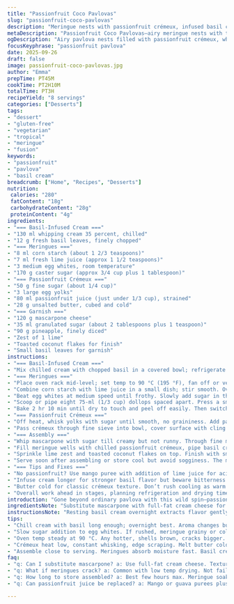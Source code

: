 ```yaml
---
title: "Passionfruit Coco Pavlovas"
slug: "passionfruit-coco-pavlovas"
description: "Meringue nests with passionfruit crémeux, infused basil cream, fresh pineapple, toasted coconut, zesty lime, and mascarpone. An airy dessert balancing tartness and sweetness without gluten or nuts. Basil adds an herbaceous note, weaving through creamy and crunchy textures. Baking low and slow, then drying crucial for crisp shells and tender centers. Passionfruit creates a velvety custard that sets just right with gentle heat and butter. Pineapple for freshness, lime zest wakes it all up. Toasted coconut flakes add that tropical crunch. A bright-tasting, tactile plate, playful and refined, great for vegetarian menus, allergy-aware crowds. Technique matters: gentle folding, patience during baking, and good timing on whipping and cooling."
metaDescription: "Passionfruit Coco Pavlovas—airy meringue nests with tangy crémeux, basil cream, pineapple bits, and toasted coconut. Low and slow baking pays off."
ogDescription: "Airy pavlova nests filled with passionfruit crémeux, whipped basil cream, pineapple, toasted coconut. Baking slow, drying long, layers fresh tropical punch."
focusKeyphrase: "passionfruit pavlova"
date: 2025-09-26
draft: false
image: passionfruit-coco-pavlovas.jpg
author: "Emma"
prepTime: PT45M
cookTime: PT2H10M
totalTime: PT3H
recipeYield: "8 servings"
categories: ["Desserts"]
tags:
- "dessert"
- "gluten-free"
- "vegetarian"
- "tropical"
- "meringue"
- "fusion"
keywords:
- "passionfruit"
- "pavlova"
- "basil cream"
breadcrumb: ["Home", "Recipes", "Desserts"]
nutrition: 
 calories: "280"
 fatContent: "18g"
 carbohydrateContent: "28g"
 proteinContent: "4g"
ingredients:
- "=== Basil-Infused Cream ==="
- "130 ml whipping cream 35 percent, chilled"
- "12 g fresh basil leaves, finely chopped"
- "=== Meringues ==="
- "8 ml corn starch (about 1 2/3 teaspoons)"
- "7 ml fresh lime juice (approx 1 1/2 teaspoons)"
- "3 medium egg whites, room temperature"
- "170 g caster sugar (approx 3/4 cup plus 1 tablespoon)"
- "=== Passionfruit Crémeux ==="
- "50 g fine sugar (about 1/4 cup)"
- "3 large egg yolks"
- "80 ml passionfruit juice (just under 1/3 cup), strained"
- "28 g unsalted butter, cubed and cold"
- "=== Garnish ==="
- "120 g mascarpone cheese"
- "35 ml granulated sugar (about 2 tablespoons plus 1 teaspoon)"
- "90 g pineapple, finely diced"
- "Zest of 1 lime"
- "Toasted coconut flakes for finish"
- "Small basil leaves for garnish"
instructions:
- "=== Basil-Infused Cream ==="
- "Mix chilled cream with chopped basil in a covered bowl; refrigerate minimum 7 hours or overnight. The basil needs time to infuse its aroma without wilting or turning bitter—no shortcuts here. The cream will smell bright, herbal, fresh."
- "=== Meringues ==="
- "Place oven rack mid-level; set temp to 90 °C (195 °F), fan off or very low. Line a baking sheet with silicone mat or parchment—nonstick essential to pull meringues clean."
- "Combine corn starch with lime juice in a small dish; stir smooth. Overlay cornstarch slurry gently will stabilize meringue later, mimics acidity from lime."
- "Beat egg whites at medium speed until frothy. Slowly add sugar in thin streams while increasing speed to high. Watch shine develop, white peaks form. When firm peaks hold shape but not dry, fold in corn starch mixture carefully to avoid deflation."
- "Scoop or pipe eight 75-ml (1/3 cup) dollops spaced apart. Press a small well in center of each for filling later. The meringue should feel stable to touch but still moist inside."
- "Bake 2 hr 10 min until dry to touch and peel off easily. Then switch oven off, wedge door open with wooden spoon, leave meringues in for 2 hr to dry fully. Humidity kills crispness, so naked air drying is crucial. If cracking appears, that’s normal—handle gently."
- "=== Passionfruit Crémeux ==="
- "Off heat, whisk yolks with sugar until smooth, no graininess. Add passionfruit juice and cold butter cubes. Stir well, then cook on low heat, stirring constantly, scraping pan edges. When mixture lightly bubbles and thickens to coat back of spoon, remove promptly—don’t overcook or yolks scramble. Thickness should cling but flow."
- "Pass crémeux through fine sieve into bowl, cover surface with cling film to prevent skin forming; cool to room temp then refrigerate at least 50 min or until set but still tender."
- "=== Assembly ==="
- "Whip mascarpone with sugar till creamy but not runny. Through fine mesh sieve, strain basil cream to remove leaves; discard. Whip cream until soft peaks hold, still pliable but not stiff. Put into piping bag fitted with star tip for control."
- "Fill meringue wells with chilled passionfruit crémeux, pipe basil cream around edges forming a generous border. Central hole filled with diced pineapple for juicy contrast."
- "Sprinkle lime zest and toasted coconut flakes on top. Finish with small basil leaves for herbal punch and color. Save some coconut for texture crescendo."
- "Serve soon after assembling or store cool but avoid sogginess. The meringue will slowly absorb moisture; best eaten within few hours."
- "=== Tips and Fixes ==="
- "No passionfruit? Use mango puree with addition of lime juice for acidity. If meringues weep, ensure egg whites at room temp and sugar added gradually. If cracks form during baking, it’s from rapid drying—ok, rustic charm."
- "Infuse cream longer for stronger basil flavor but beware bitterness from bruised herbs. Folding corn starch mix into whites must be gentle to keep air intact."
- "Butter cold for classic crémeux texture. Don’t rush cooling as warm custard ruins meringue texture."
- "Overall work ahead in stages, planning refrigeration and drying times carefully protects delicate components."
introduction: "Gone beyond ordinary pavlova with this wild spin—passionfruit tang cuts through the airy meringue cage, basil-creamed whipping cream brightens every bite. Pineapple's juiciness and toasted coconut crunch clatter for a tropical carnival in mouth. Low and slow baking needed; rush it and the shell cracks like a brittle shell too soon. Tried using lime juice in meringue once, odd but helps hold shape, brings acidity—better than vinegar. The crémeux is finicky but silky, like custard that cocoons in butter's cool silkiness. I whip the basil cream last moment, strain for smoothness—just enough herbs not to spoil balance. Don't skip drying the meringue completely or soggy disaster. The laziness in prepping basil cream overnight pays off. This dessert dances between tart and sweet, herbaceous and tropical, airy and rich."
ingredientsNote: "Substitute mascarpone with full-fat cream cheese for tang if mascarpone not on hand—texture denser, flavor sharper, so reduce sugar slightly. Can swap passionfruit juice with mango or guava puree plus a splash of lime juice for acidity, keep crémeux lively. For egg whites: room temp is key for volume. Basil: fresh and vibrant, older leaves turn bitter and dark, ruining infusion. Use organic when possible for best aroma. Corn starch balances meringue structure but if none, tapioca starch works; adjust quantity by a pinch since tapioca thickens differently. Sugar method: castor sugar preferred for quick dissolving; granulated takes longer, causing grainy whites. Baking mats preferred over parchment—prevents sticking on underside. Pineapple ideally ripe but firm, so it holds shape and bursts freshness without mushiness. Toast coconut on dry pan until golden, watch carefully—it burns within seconds."
instructionsNote: "Resting basil cream overnight extracts flavor gently, avoiding strong vegetal bitterness. Whip meringue with slow sugar addition for stable, glossy peaks—patience prevents grainy texture. Folding starch-lime slurry stabilizes egg whites, regulates acidity, but fold slowly to preserve volume. Baking low temp ensures shells dry without browning or cracking excessively; crusty shell with soft interior desired. Leaving oven door ajar post-bake allows moisture to escape, drying meringues perfectly. For crémeux, constantly whisk prevents curdling, heating evenly encourages thickening before bubble boil signals doneness. Butter added cold emulsifies slowly, enriching texture, cools mixture on contact. Pipe basil cream last moment; whip too early and it separates or loses volume. Straining cream removes sharp basil bits, yielding soft herbal note without rough texture. Layer components gently to maintain airy textures—oomph a must. Assembling close to serving time preserves crisp meringue, fresh aromas, vibrant colors. If creamed basil not to taste, add little lemon zest to brighten."
tips:
- "Chill cream with basil long enough; overnight best. Aroma changes but no bitterness if careful. Avoid bruised leaves—they turn sharp. Strain cream well before whipping. Herbs rough when stirred in unfiltered."
- "Slow sugar addition to egg whites. If rushed, meringue grainy or collapse later. Watch for glossy peaks, feel tips, want stable but not dry. Folding starch-lime slurry gently. Too fast means lost volume."
- "Oven temp steady at 90 °C. Any hotter, shells brown, cracks bigger. Fan off or lowest setting. Post-bake door wedge essential to dry shells fully. Moisture kills crispness fast."
- "Crémeux heat low, constant whisking, edge scraping. Melt butter cold into mix off heat, folding carefully. One hint of boil, remove. Thin mix will not set, over heat scrambles yolks."
- "Assemble close to serving. Meringues absorb moisture fast. Basil cream whip last moment, pipe fast or will deflate/lose air. Pineapple diced small enough to fit well but keep bite. Toast coconut to golden, watch quick burn."
faq:
- "q: Can I substitute mascarpone? a: Use full-fat cream cheese. Texture denser. Flavor sharper. Reduce sugar a bit to balance. Slightly different mouthfeel but works if mascarpone missing."
- "q: What if meringues crack? a: Common with low temp drying. Not failing. Cracks okay—rustic look. Avoid opening oven too early. Slow drying key. Bigger cracks mean temp drift or humidity high."
- "q: How long to store assembled? a: Best few hours max. Meringue soaks moisture quick. Otherwise separate components fridge, then build before serving. Basil cream loses air if left too long piped."
- "q: Can passionfruit juice be replaced? a: Mango or guava purees plus lime juice works. Keeps acidity, vibrant flavor. Adjust sugar down slightly if fruit sweeter. Watch crémeux texture; pulpy fruit may need fine straining."

---
```

